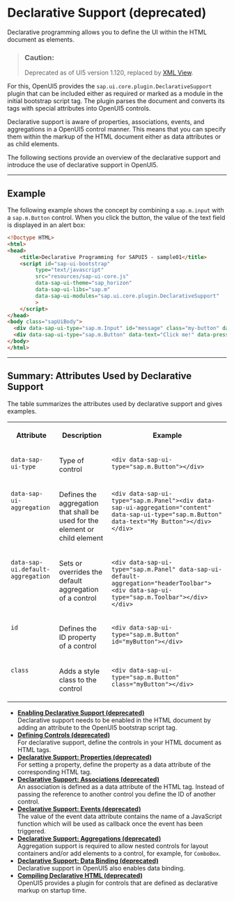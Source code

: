 <!-- loio91f130196f4d1014b6dd926db0e91070 -->

# Declarative Support \(deprecated\)

Declarative programming allows you to define the UI within the HTML document as elements.

> ### Caution:  
> Deprecated as of UI5 version 1.120, replaced by [XML View](xml-view-91f2928.md).

For this, OpenUI5 provides the `sap.ui.core.plugin.DeclarativeSupport` plugin that can be included either as required or marked as a module in the initial bootstrap script tag. The plugin parses the document and converts its tags with special attributes into OpenUI5 controls.

Declarative support is aware of properties, associations, events, and aggregations in a OpenUI5 control manner. This means that you can specify them within the markup of the HTML document either as data attributes or as child elements.

The following sections provide an overview of the declarative support and introduce the use of declarative support in OpenUI5.

***

<a name="loio91f130196f4d1014b6dd926db0e91070__section_C1D3894EF36F4766B06E27E5675CA11F"/>

## Example

The following example shows the concept by combining a `sap.m.input` with a `sap.m.Button` control. When you click the button, the value of the text field is displayed in an alert box:

```html
<!Doctype HTML>
<html>
<head>
	<title>Declarative Programming for SAPUI5 - sample01</title>
	<script id="sap-ui-bootstrap"
	     type="text/javascript"
	     src="resources/sap-ui-core.js"
	     data-sap-ui-theme="sap_horizon"
	     data-sap-ui-libs="sap.m"
	     data-sap-ui-modules="sap.ui.core.plugin.DeclarativeSupport"
	     >
	</script>
</head>
<body class="sapUiBody">
  <div data-sap-ui-type="sap.m.Input" id="message" class="my-button" data-value="Hello World"></div>
  <div data-sap-ui-type="sap.m.Button" data-text="Click me!" data-press="handlePress"></div>
</body>
</html>
```

***

<a name="loio91f130196f4d1014b6dd926db0e91070__section_E477586F3CAD4371AC5E8CAEB1021D5E"/>

## Summary: Attributes Used by Declarative Support

The table summarizes the attributes used by declarative support and gives examples.


<table>
<tr>
<th valign="top">

Attribute

</th>
<th valign="top">

Description

</th>
<th valign="top">

Example

</th>
</tr>
<tr>
<td valign="top">

`data-sap-ui-type`

</td>
<td valign="top">

Type of control

</td>
<td valign="top">

`<div data-sap-ui-type="sap.m.Button"></div>`

</td>
</tr>
<tr>
<td valign="top">

`data-sap-ui-aggregation`

</td>
<td valign="top">

Defines the aggregation that shall be used for the element or child element

</td>
<td valign="top">

`<div data-sap-ui-type="sap.m.Panel"><div data-sap-ui-aggregation="content" data-sap-ui-type="sap.m.Button" data-text="My Button"></div></div>`

</td>
</tr>
<tr>
<td valign="top">

`data-sap-ui.default-aggregation`

</td>
<td valign="top">

Sets or overrides the default aggregation of a control

</td>
<td valign="top">

`<div data-sap-ui-type="sap.m.Panel" data-sap-ui-default-aggregation="headerToolbar"><div data-sap-ui-type="sap.m.Toolbar"></div></div>` 

</td>
</tr>
<tr>
<td valign="top">

`id`

</td>
<td valign="top">

Defines the ID property of a control

</td>
<td valign="top">

`<div data-sap-ui-type="sap.m.Button" id="myButton"></div>` 

</td>
</tr>
<tr>
<td valign="top">

`class`

</td>
<td valign="top">

Adds a style class to the control

</td>
<td valign="top">

`<div data-sap-ui-type="sap.m.Button" class="myButton"></div>` 

</td>
</tr>
</table>

-   **[Enabling Declarative Support \(deprecated\)](enabling-declarative-support-deprecated-91f17d6.md "Declarative support needs to be enabled in the HTML document by adding an attribute
		to the OpenUI5 bootstrap script
		tag.")**  
Declarative support needs to be enabled in the HTML document by adding an attribute to the OpenUI5 bootstrap script tag.
-   **[Defining Controls \(deprecated\)](defining-controls-deprecated-91f1539.md "For declarative support, define the controls in your HTML document as HTML
		tags.")**  
For declarative support, define the controls in your HTML document as HTML tags.
-   **[Declarative Support: Properties \(deprecated\)](declarative-support-properties-deprecated-91f1619.md "For setting a property, define the property as a data attribute of the corresponding
		HTML tag.")**  
For setting a property, define the property as a data attribute of the corresponding HTML tag.
-   **[Declarative Support: Associations \(deprecated\)](declarative-support-associations-deprecated-91f13d9.md "An association is defined as a data attribute of the HTML tag. Instead of passing the
		reference to another control you define the ID of another control.")**  
An association is defined as a data attribute of the HTML tag. Instead of passing the reference to another control you define the ID of another control.
-   **[Declarative Support: Events \(deprecated\)](declarative-support-events-deprecated-91f15ad.md "The value of the event data attribute contains the name of a JavaScript function
		which will be used as callback once the event has been triggered.")**  
The value of the event data attribute contains the name of a JavaScript function which will be used as callback once the event has been triggered.
-   **[Declarative Support: Aggregations \(deprecated\)](declarative-support-aggregations-deprecated-91f136c.md "Aggregation support is required to allow nested controls for layout containers and/or add elements to a control, for example, for
			ComboBox.")**  
Aggregation support is required to allow nested controls for layout containers and/or add elements to a control, for example, for `ComboBox`.
-   **[Declarative Support: Data Binding \(deprecated\)](declarative-support-data-binding-deprecated-020990b.md "Declarative support in OpenUI5 also enables data
		binding.")**  
Declarative support in OpenUI5 also enables data binding.
-   **[Compiling Declarative HTML \(deprecated\)](compiling-declarative-html-deprecated-91f1454.md "OpenUI5 provides a plugin for controls that are defined as declarative markup on
		startup time.")**  
OpenUI5 provides a plugin for controls that are defined as declarative markup on startup time.

